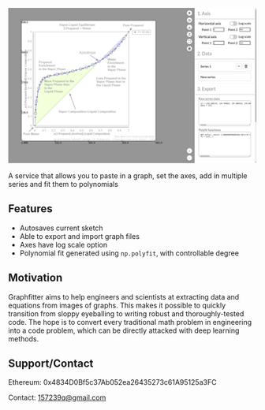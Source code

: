 
![](screenshot.png)

A service that allows you to paste in a graph, set the axes, add in multiple series and fit them to polynomials

## Features

- Autosaves current sketch
- Able to export and import graph files
- Axes have log scale option
- Polynomial fit generated using `np.polyfit`, with controllable degree

## Motivation

Graphfitter aims to help engineers and scientists at extracting data and equations from images of graphs. This makes it possible to quickly transition from sloppy eyeballing to writing robust and thoroughly-tested code. The hope is to convert every traditional math problem in engineering into a code problem, which can be directly attacked with deep learning methods.

## Support/Contact

Ethereum: 0x4834D0Bf5c37Ab052ea26435273c61A95125a3FC

Contact: 157239q@gmail.com
